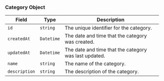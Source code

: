 ### Category Object

| Field         | Type       | Description                                           |
| ------------- | ---------- | ----------------------------------------------------- |
| `id`          | `string`   | The unique identifier for the category.               |
| `createdAt`   | `Datetime` | The date and time that the category was created.      |
| `updatedAt`   | `Datetime` | The date and time that the category was last updated. |
| `name`        | `string`   | The name of the category.                             |
| `description` | `string`   | The description of the category.                      |
